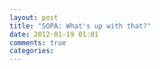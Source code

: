 ```yaml
---
layout: post
title: "SOPA: What's up with that?"
date: 2012-01-19 01:01
comments: true
categories: 
---
```

